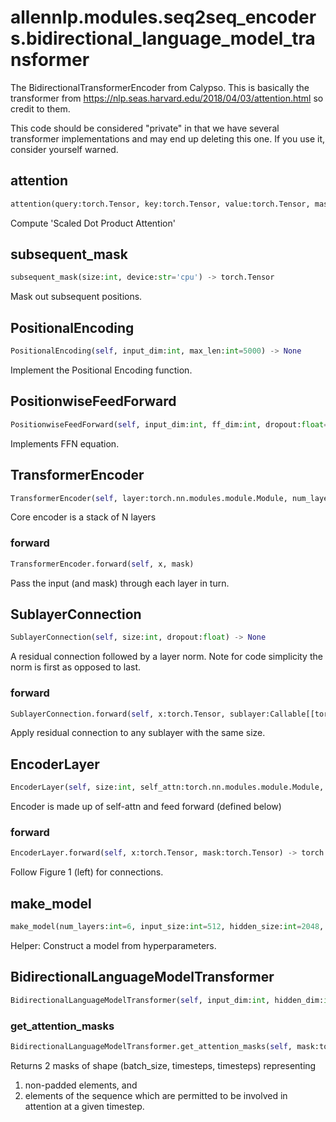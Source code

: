 # allennlp.modules.seq2seq_encoders.bidirectional_language_model_transformer

The BidirectionalTransformerEncoder from Calypso.
This is basically the transformer from https://nlp.seas.harvard.edu/2018/04/03/attention.html
so credit to them.

This code should be considered "private" in that we have several
transformer implementations and may end up deleting this one.
If you use it, consider yourself warned.

## attention
```python
attention(query:torch.Tensor, key:torch.Tensor, value:torch.Tensor, mask:torch.Tensor=None, dropout:Callable=None) -> Tuple[torch.Tensor, torch.Tensor]
```
Compute 'Scaled Dot Product Attention'
## subsequent_mask
```python
subsequent_mask(size:int, device:str='cpu') -> torch.Tensor
```
Mask out subsequent positions.
## PositionalEncoding
```python
PositionalEncoding(self, input_dim:int, max_len:int=5000) -> None
```
Implement the Positional Encoding function.
## PositionwiseFeedForward
```python
PositionwiseFeedForward(self, input_dim:int, ff_dim:int, dropout:float=0.1) -> None
```
Implements FFN equation.
## TransformerEncoder
```python
TransformerEncoder(self, layer:torch.nn.modules.module.Module, num_layers:int, return_all_layers:bool=False) -> None
```
Core encoder is a stack of N layers
### forward
```python
TransformerEncoder.forward(self, x, mask)
```
Pass the input (and mask) through each layer in turn.
## SublayerConnection
```python
SublayerConnection(self, size:int, dropout:float) -> None
```

A residual connection followed by a layer norm.
Note for code simplicity the norm is first as opposed to last.

### forward
```python
SublayerConnection.forward(self, x:torch.Tensor, sublayer:Callable[[torch.Tensor], torch.Tensor]) -> torch.Tensor
```
Apply residual connection to any sublayer with the same size.
## EncoderLayer
```python
EncoderLayer(self, size:int, self_attn:torch.nn.modules.module.Module, feed_forward:torch.nn.modules.module.Module, dropout:float) -> None
```
Encoder is made up of self-attn and feed forward (defined below)
### forward
```python
EncoderLayer.forward(self, x:torch.Tensor, mask:torch.Tensor) -> torch.Tensor
```
Follow Figure 1 (left) for connections.
## make_model
```python
make_model(num_layers:int=6, input_size:int=512, hidden_size:int=2048, heads:int=8, dropout:float=0.1, return_all_layers:bool=False) -> allennlp.modules.seq2seq_encoders.bidirectional_language_model_transformer.TransformerEncoder
```
Helper: Construct a model from hyperparameters.
## BidirectionalLanguageModelTransformer
```python
BidirectionalLanguageModelTransformer(self, input_dim:int, hidden_dim:int, num_layers:int, dropout:float=0.1, input_dropout:float=None, return_all_layers:bool=False) -> None
```

### get_attention_masks
```python
BidirectionalLanguageModelTransformer.get_attention_masks(self, mask:torch.Tensor) -> Tuple[torch.Tensor, torch.Tensor]
```

Returns 2 masks of shape (batch_size, timesteps, timesteps) representing
1) non-padded elements, and
2) elements of the sequence which are permitted to be involved in attention at a given timestep.

